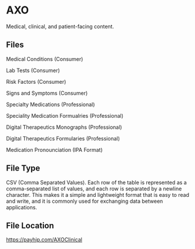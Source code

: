 # AXO
Medical, clinical, and patient-facing content.

## Files
Medical Conditions (Consumer)

Lab Tests (Consumer)

Risk Factors (Consumer)

Signs and Symptoms (Consumer)

Specialty Medications (Professional)

Speciality Medication Formualries (Professional)

Digital Therapeutics Monographs (Professional)

Digital Therapeutics Formularies (Professional)

Medication Pronounciation (IPA Format)

## File Type
CSV (Comma Separated Values). Each row of the table is represented as a comma-separated list of values, and each row is separated by a newline character. This makes it a simple and lightweight format that is easy to read and write, and it is commonly used for exchanging data between applications.

## File Location
https://payhip.com/AXOClinical
